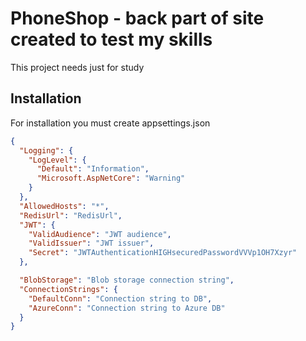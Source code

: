# PhoneShop - back part of site created to test my skills

This project needs just for study

## Installation


For installation you must create appsettings.json 
```json
{
  "Logging": {
    "LogLevel": {
      "Default": "Information",
      "Microsoft.AspNetCore": "Warning"
    }
  },
  "AllowedHosts": "*",
  "RedisUrl": "RedisUrl",
  "JWT": {
    "ValidAudience": "JWT audience",
    "ValidIssuer": "JWT issuer",
    "Secret": "JWTAuthenticationHIGHsecuredPasswordVVVp1OH7Xzyr"
  },

  "BlobStorage": "Blob storage connection string",
  "ConnectionStrings": {
    "DefaultConn": "Connection string to DB",
    "AzureConn": "Connection string to Azure DB"
  }
}
```

